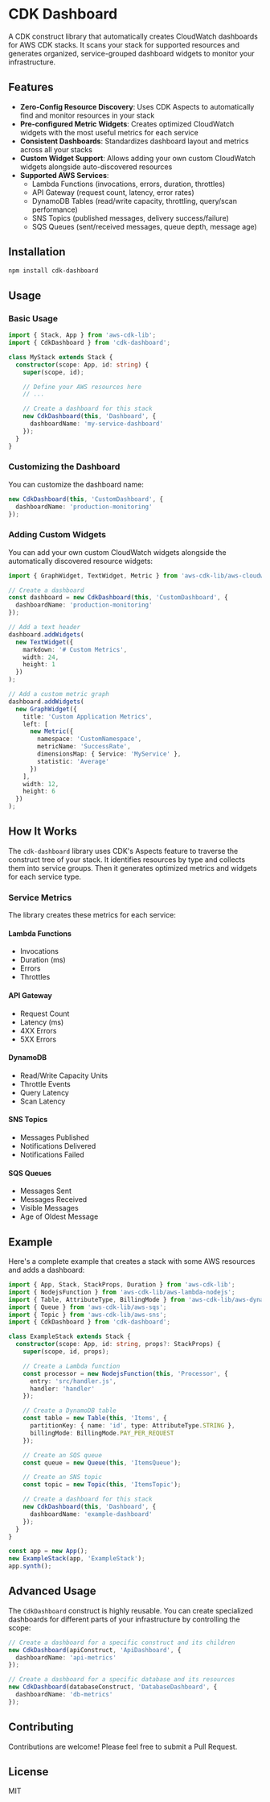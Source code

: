 # CDK Dashboard

A CDK construct library that automatically creates CloudWatch dashboards for AWS CDK stacks. It scans your stack for supported resources and generates organized, service-grouped dashboard widgets to monitor your infrastructure.

## Features

- **Zero-Config Resource Discovery**: Uses CDK Aspects to automatically find and monitor resources in your stack
- **Pre-configured Metric Widgets**: Creates optimized CloudWatch widgets with the most useful metrics for each service
- **Consistent Dashboards**: Standardizes dashboard layout and metrics across all your stacks
- **Custom Widget Support**: Allows adding your own custom CloudWatch widgets alongside auto-discovered resources
- **Supported AWS Services**:
  - Lambda Functions (invocations, errors, duration, throttles)
  - API Gateway (request count, latency, error rates)
  - DynamoDB Tables (read/write capacity, throttling, query/scan performance)
  - SNS Topics (published messages, delivery success/failure)
  - SQS Queues (sent/received messages, queue depth, message age)

## Installation

```bash
npm install cdk-dashboard
```

## Usage

### Basic Usage

```typescript
import { Stack, App } from 'aws-cdk-lib';
import { CdkDashboard } from 'cdk-dashboard';

class MyStack extends Stack {
  constructor(scope: App, id: string) {
    super(scope, id);

    // Define your AWS resources here
    // ...

    // Create a dashboard for this stack
    new CdkDashboard(this, 'Dashboard', {
      dashboardName: 'my-service-dashboard'
    });
  }
}
```

### Customizing the Dashboard

You can customize the dashboard name:

```typescript
new CdkDashboard(this, 'CustomDashboard', {
  dashboardName: 'production-monitoring'
});
```

### Adding Custom Widgets

You can add your own custom CloudWatch widgets alongside the automatically discovered resource widgets:

```typescript
import { GraphWidget, TextWidget, Metric } from 'aws-cdk-lib/aws-cloudwatch';

// Create a dashboard
const dashboard = new CdkDashboard(this, 'CustomDashboard', {
  dashboardName: 'production-monitoring'
});

// Add a text header
dashboard.addWidgets(
  new TextWidget({
    markdown: '# Custom Metrics',
    width: 24,
    height: 1
  })
);

// Add a custom metric graph
dashboard.addWidgets(
  new GraphWidget({
    title: 'Custom Application Metrics',
    left: [
      new Metric({
        namespace: 'CustomNamespace',
        metricName: 'SuccessRate',
        dimensionsMap: { Service: 'MyService' },
        statistic: 'Average'
      })
    ],
    width: 12,
    height: 6
  })
);
```

## How It Works

The `cdk-dashboard` library uses CDK's Aspects feature to traverse the construct tree of your stack. It identifies resources by type and collects them into service groups. Then it generates optimized metrics and widgets for each service type.

### Service Metrics

The library creates these metrics for each service:

#### Lambda Functions
- Invocations
- Duration (ms)
- Errors
- Throttles

#### API Gateway
- Request Count
- Latency (ms)
- 4XX Errors
- 5XX Errors

#### DynamoDB
- Read/Write Capacity Units
- Throttle Events
- Query Latency
- Scan Latency

#### SNS Topics
- Messages Published
- Notifications Delivered
- Notifications Failed

#### SQS Queues
- Messages Sent
- Messages Received
- Visible Messages
- Age of Oldest Message

## Example

Here's a complete example that creates a stack with some AWS resources and adds a dashboard:

```typescript
import { App, Stack, StackProps, Duration } from 'aws-cdk-lib';
import { NodejsFunction } from 'aws-cdk-lib/aws-lambda-nodejs';
import { Table, AttributeType, BillingMode } from 'aws-cdk-lib/aws-dynamodb';
import { Queue } from 'aws-cdk-lib/aws-sqs';
import { Topic } from 'aws-cdk-lib/aws-sns';
import { CdkDashboard } from 'cdk-dashboard';

class ExampleStack extends Stack {
  constructor(scope: App, id: string, props?: StackProps) {
    super(scope, id, props);

    // Create a Lambda function
    const processor = new NodejsFunction(this, 'Processor', {
      entry: 'src/handler.js',
      handler: 'handler'
    });

    // Create a DynamoDB table
    const table = new Table(this, 'Items', {
      partitionKey: { name: 'id', type: AttributeType.STRING },
      billingMode: BillingMode.PAY_PER_REQUEST
    });

    // Create an SQS queue
    const queue = new Queue(this, 'ItemsQueue');

    // Create an SNS topic
    const topic = new Topic(this, 'ItemsTopic');

    // Create a dashboard for this stack
    new CdkDashboard(this, 'Dashboard', {
      dashboardName: 'example-dashboard'
    });
  }
}

const app = new App();
new ExampleStack(app, 'ExampleStack');
app.synth();
```

## Advanced Usage

The `CdkDashboard` construct is highly reusable. You can create specialized dashboards for different parts of your infrastructure by controlling the scope:

```typescript
// Create a dashboard for a specific construct and its children
new CdkDashboard(apiConstruct, 'ApiDashboard', {
  dashboardName: 'api-metrics'
});

// Create a dashboard for a specific database and its resources
new CdkDashboard(databaseConstruct, 'DatabaseDashboard', {
  dashboardName: 'db-metrics'
});
```

## Contributing

Contributions are welcome! Please feel free to submit a Pull Request.

## License

MIT